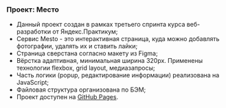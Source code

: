 ### Проект: Место

* Данный проект создан в рамках третьего спринта курса веб-разработки от Яндекс.Практикум;
* Сервис Mesto - это интерактивная страница, куда можно добавлять фотографии, удалять их и ставить лайки;
* Страница сверстана согласно макету из Figma;
* Вёрстка адаптивная, минимальная ширина 320px. Применены технологии flexbox, grid layout, медиазапросы;
* Часть логики (popup, редактирование информации) реализована на JavaScript;
* Файловая структура организована по БЭМ;
* Проект доступен на [GitHub Pages](https://marywebdev.github.io/mesto/).
